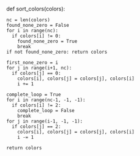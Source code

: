def sort_colors(colors):

    nc = len(colors)
    found_none_zero = False
    for i in range(nc):
      if colors[i] != 0: 
        found_none_zero = True
        break  
    if not found_none_zero: return colors 
    
    first_none_zero = i
    for j in range(i+1, nc):
      if colors[j] == 0:
        colors[i], colors[j] = colors[j], colors[i]
        i += 1
        
    complete_loop = True 
    for i in range(nc-1, -1, -1):
      if colors[i] != 2:
        complete_loop = False 
        break 
    for j in range(i-1, -1, -1):
      if colors[j] == 2:
        colors[i], colors[j] = colors[j], colors[i]
        i -= 1 
        
    return colors

